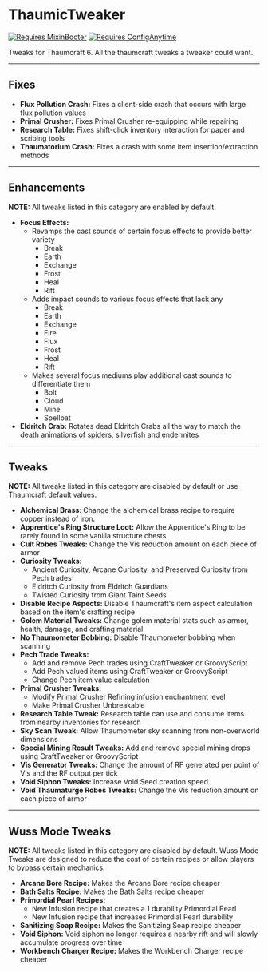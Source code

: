 # ThaumicTweaker

[![Requires MixinBooter](https://img.shields.io/badge/Requires-MixinBooter-3498db.svg?labelColor=34495e&style=for-the-badge)](https://www.curseforge.com/minecraft/mc-mods/mixin-booter)
[![Requires ConfigAnytime](https://img.shields.io/badge/Requires-ConfigAnytime-3498db.svg?labelColor=34495e&style=for-the-badge)](https://www.curseforge.com/minecraft/mc-mods/configanytime)

Tweaks for Thaumcraft 6. All the thaumcraft tweaks a tweaker could want.

---

## Fixes
- **Flux Pollution Crash:** Fixes a client-side crash that occurs with large flux pollution values
- **Primal Crusher:** Fixes Primal Crusher re-equipping while repairing
- **Research Table:** Fixes shift-click inventory interaction for paper and scribing tools
- **Thaumatorium Crash:** Fixes a crash with some item insertion/extraction methods

---

## Enhancements
**NOTE:** All tweaks listed in this category are enabled by default. 

- **Focus Effects:** 
  - Revamps the cast sounds of certain focus effects to provide better variety
    - Break
    - Earth
    - Exchange
    - Frost
    - Heal
    - Rift
  - Adds impact sounds to various focus effects that lack any
    - Break
    - Earth
    - Exchange
    - Fire
    - Flux
    - Frost
    - Heal
    - Rift
  - Makes several focus mediums play additional cast sounds to differentiate them
    - Bolt
    - Cloud
    - Mine
    - Spellbat
- **Eldritch Crab:** Rotates dead Eldritch Crabs all the way to match the death animations of spiders, silverfish and endermites

---

## Tweaks
**NOTE:** All tweaks listed in this category are disabled by default or use Thaumcraft default values. 

- **Alchemical Brass**: Change the alchemical brass recipe to require copper instead of iron.
- **Apprentice's Ring Structure Loot:** Allow the Apprentice's Ring to be rarely found in some vanilla structure chests
- **Cult Robes Tweaks:** Change the Vis reduction amount on each piece of armor
- **Curiosity Tweaks:**
  - Ancient Curiosity, Arcane Curiosity, and Preserved Curiosity from Pech trades
  - Eldritch Curiosity from Eldritch Guardians
  - Twisted Curiosity from Giant Taint Seeds
- **Disable Recipe Aspects:** Disable Thaumcraft's item aspect calculation based on the item's crafting recipe
- **Golem Material Tweaks:** Change golem material stats such as armor, health, damage, and crafting material
- **No Thaumometer Bobbing:** Disable Thaumometer bobbing when scanning
- **Pech Trade Tweaks:** 
  - Add and remove Pech trades using CraftTweaker or GroovyScript
  - Add Pech valued items using CraftTweaker or GroovyScript
  - Change Pech item value calculation
- **Primal Crusher Tweaks:**
  - Modify Primal Crusher Refining infusion enchantment level
  - Make Primal Crusher Unbreakable
- **Research Table Tweak:** Research table can use and consume items from nearby inventories for research
- **Sky Scan Tweak:** Allow Thaumometer sky scanning from non-overworld dimensions
- **Special Mining Result Tweaks:** Add and remove special mining drops using CraftTweaker or GroovyScript
- **Vis Generator Tweaks:** Change the amount of RF generated per point of Vis and the RF output per tick
- **Void Siphon Tweaks:** Increase Void Seed creation speed
- **Void Thaumaturge Robes Tweaks:** Change the Vis reduction amount on each piece of armor

---

## Wuss Mode Tweaks
**NOTE:** All tweaks listed in this category are disabled by default. Wuss Mode Tweaks are designed to reduce the cost of certain recipes or allow players to bypass certain mechanics.

- **Arcane Bore Recipe:** Makes the Arcane Bore recipe cheaper
- **Bath Salts Recipe:** Makes the Bath Salts recipe cheaper
- **Primordial Pearl Recipes:**
  - New Infusion recipe that creates a 1 durability Primordial Pearl
  - New Infusion recipe that increases Primordial Pearl durability
- **Sanitizing Soap Recipe:** Makes the Sanitizing Soap recipe cheaper
- **Void Siphon:** Void siphon no longer requires a nearby rift and will slowly accumulate progress over time
- **Workbench Charger Recipe:** Makes the Workbench Charger recipe cheaper